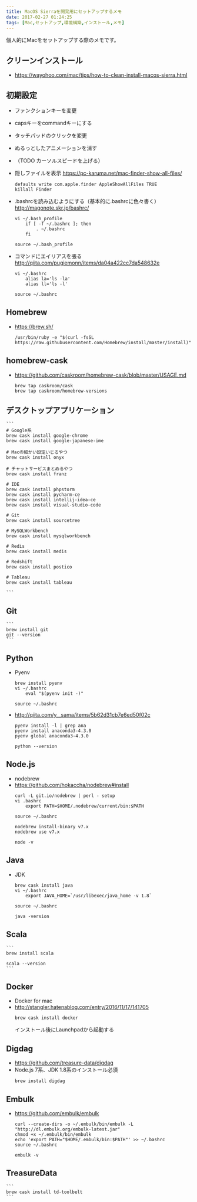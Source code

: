 ```yaml
---
title: MacOS Sierraを開発用にセットアップするメモ
date: 2017-02-27 01:24:25
tags: [Mac,セットアップ,環境構築,インストール,メモ]
---
```


個人的にMacをセットアップする際のメモです。

クリーンインストール
---
- https://wayohoo.com/mac/tips/how-to-clean-install-macos-sierra.html

初期設定
---
- ファンクションキーを変更  
- capsキーをcommandキーにする
- タッチパッドのクリックを変更  
- ぬるっとしたアニメーションを消す 
- （TODO カーソルスピードを上げる）
- 隠しファイルを表示  https://pc-karuma.net/mac-finder-show-all-files/
    ```
    defaults write com.apple.finder AppleShowAllFiles TRUE
    killall Finder
    ```
- .bashrcを読み込むようにする（基本的に.bashrcに色々書く）
    http://magonote.skr.jp/bashrc/
    ```
    vi ~/.bash_profile
        if [ -f ~/.bashrc ]; then
            . ~/.bashrc
        fi

    source ~/.bash_profile
    ```

- コマンドにエイリアスを張る
    http://qiita.com/pugiemonn/items/da04a422cc7da548632e
    ```
    vi ~/.bashrc
        alias la='ls -la'
        alias ll='ls -l'

    source ~/.bashrc
    ```

Homebrew
---
- https://brew.sh/
    ```
    /usr/bin/ruby -e "$(curl -fsSL https://raw.githubusercontent.com/Homebrew/install/master/install)"
    ```
homebrew-cask
---
- https://github.com/caskroom/homebrew-cask/blob/master/USAGE.md
    ```
    brew tap caskroom/cask
    brew tap caskroom/homebrew-versions
    ```

デスクトップアプリケーション
---

    ```
    # Google系
    brew cask install google-chrome
    brew cask install google-japanese-ime

    # Macの細かい設定いじるやつ
    brew cask install onyx

    # チャットサービスまとめるやつ
    brew cask install franz

    # IDE
    brew cask install phpstorm
    brew cask install pycharm-ce
    brew cask install intellij-idea-ce
    brew cask install visual-studio-code

    # Git
    brew cask install sourcetree

    # MySQLWorkbench  
    brew cask install mysqlworkbench

    # Redis
    brew cask install medis

    # Redshift
    brew cask install postico

    # Tableau
    brew cask install tableau

    ```

Git
---


    ```
    brew install git
    git --version
    ```

Python
---
- Pyenv
    ```
    brew install pyenv
    vi ~/.bashrc
        eval "$(pyenv init -)"

    source ~/.bashrc
    ```
- http://qiita.com/y__sama/items/5b62d31cb7e6ed50f02c
    ```
    pyenv install -l | grep ana
    pyenv install anaconda3-4.3.0
    pyenv global anaconda3-4.3.0

    python --version
    ```
Node.js
---
- nodebrew
 - https://github.com/hokaccha/nodebrew#install
    ```
    curl -L git.io/nodebrew | perl - setup
    vi .bashrc
        export PATH=$HOME/.nodebrew/current/bin:$PATH

    source ~/.bashrc
    ```
    ```
    nodebrew install-binary v7.x
    nodebrew use v7.x

    node -v
    ```

Java
---
- JDK
    ```
    brew cask install java
    vi ~/.bashrc
        export JAVA_HOME=`/usr/libexec/java_home -v 1.8`
        
    source ~/.bashrc

    java -version
    ```

Scala
---
    ```
    brew install scala

    scala --version
    ```

Docker
---
- Docker for mac
- http://stangler.hatenablog.com/entry/2016/11/17/141705
    ```
    brew cask install docker
    ```
    インストール後にLaunchpadから起動する

Digdag
---
- https://github.com/treasure-data/digdag
- Node.js 7系、JDK 1.8系のインストール必須
    ```
    brew install digdag
    ```

Embulk
---
- https://github.com/embulk/embulk
    ```
    curl --create-dirs -o ~/.embulk/bin/embulk -L "http://dl.embulk.org/embulk-latest.jar"
    chmod +x ~/.embulk/bin/embulk
    echo 'export PATH="$HOME/.embulk/bin:$PATH"' >> ~/.bashrc
    source ~/.bashrc

    embulk -v
    ```

TreasureData
---
    ```
    brew cask install td-toolbelt
    ```
